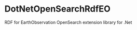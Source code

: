 DotNetOpenSearchRdfEO
=====================

RDF for EarthObservation OpenSearch extension library for .Net
